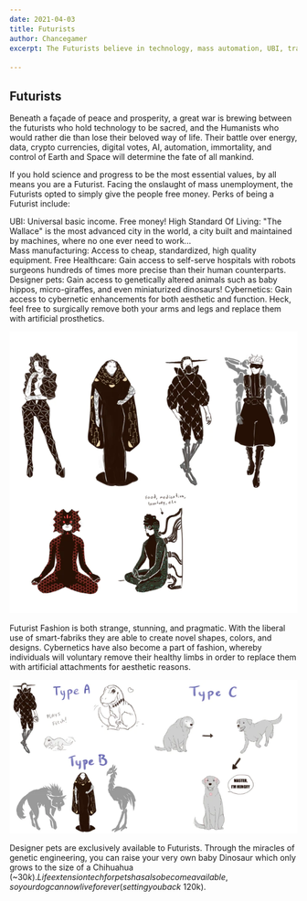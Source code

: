 ```yaml
---
date: 2021-04-03
title: Futurists
author: Chancegamer
excerpt: The Futurists believe in technology, mass automation, UBI, transhumanism, and centralization for a stable efficient utopian society. 

---
```

## Futurists

Beneath a façade of peace and prosperity, a great war is brewing between the futurists who hold technology to be sacred, and the Humanists who would rather die than lose their beloved way of life. Their battle over energy, data, crypto currencies, digital votes, AI, automation, immortality, and control of Earth and Space will determine the fate of all mankind. 

If you hold science and progress to be the most essential values, by all means you are a Futurist. Facing the onslaught of mass unemployment, the Futurists opted to simply give the people free money. Perks of being a Futurist include:

UBI: Universal basic income. Free money!
High Standard Of Living: "The Wallace" is the most advanced city in the world, a city built and maintained by machines, where no one ever need to work...  
Mass manufacturing: Access to cheap, standardized, high quality equipment. 
Free Healthcare: Gain access to self-serve hospitals with robots surgeons hundreds of times more precise than their human counterparts. 
Designer pets: Gain access to genetically altered animals such as baby hippos, micro-giraffes, and even miniaturized dinosaurs! 
Cybernetics: Gain access to cybernetic enhancements for both aesthetic and function. Heck, feel free to surgically remove both your arms and legs and replace them with artificial prosthetics.  

![](/uploads/Futurist-Fashion.jpg)

Futurist Fashion is both strange, stunning, and pragmatic. With the liberal use of smart-fabriks they are able to create novel shapes, colors, and designs. Cybernetics have also become a part of fashion, whereby individuals will voluntary remove their healthy limbs in order to replace them with artificial attachments for aesthetic reasons.

![](/uploads/Futurist-Pets.jpg)

Designer pets are exclusively available to Futurists. Through the miracles of genetic engineering, you can raise your very own baby Dinosaur which only grows to the size of a Chihuahua (~$30k). Life extension tech for pets has also become available, so your dog can now live forever (setting you back ~$120k).